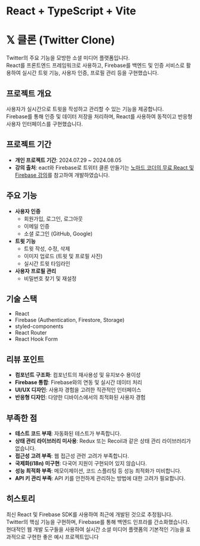 # React + TypeScript + Vite

# 𝕏 클론 (Twitter Clone)

Twitter의 주요 기능을 모방한 소셜 미디어 플랫폼입니다.<br>
React를 프론트엔드 프레임워크로 사용하고, Firebase를 백엔드 및 인증 서비스로 활용하여 실시간 트윗 기능, 사용자 인증, 프로필 관리 등을 구현했습니다.

## 프로젝트 개요

사용자가 실시간으로 트윗을 작성하고 관리할 수 있는 기능을 제공합니다.<br>
Firebase를 통해 인증 및 데이터 저장을 처리하며, React를 사용하여 동적이고 반응형 사용자 인터페이스를 구현했습니다.

## 프로젝트 기간

- **개인 프로젝트 기간**: 2024.07.29 ~ 2024.08.05
- **강의 출처**: eact와 Firebase로 트위터 클론 만들기는 [노마드 코더의 무료 React 및 Firebase 강의](https://nomadcoders.co/)를 참고하여 개발하였습니다.

## 주요 기능

- **사용자 인증**
  - 회원가입, 로그인, 로그아웃
  - 이메일 인증
  - 소셜 로그인 (GitHub, Google)
- **트윗 기능**
  - 트윗 작성, 수정, 삭제
  - 이미지 업로드 (트윗 및 프로필 사진)
  - 실시간 트윗 타임라인
- **사용자 프로필 관리**
  - 비밀번호 찾기 및 재설정

## 기술 스택

- React
- Firebase (Authentication, Firestore, Storage)
- styled-components
- React Router
- React Hook Form

## 리뷰 포인트

- **컴포넌트 구조화**: 컴포넌트의 재사용성 및 유지보수 용이성
- **Firebase 통합**: Firebase와의 연동 및 실시간 데이터 처리
- **UI/UX 디자인**: 사용자 경험을 고려한 직관적인 인터페이스
- **반응형 디자인**: 다양한 디바이스에서의 최적화된 사용자 경험

## 부족한 점
- **테스트 코드 부재**: 자동화된 테스트가 부족합니다.
- **상태 관리 라이브러리 미사용**: Redux 또는 Recoil과 같은 상태 관리 라이브러리가 없습니다.
- **접근성 고려 부족**: 웹 접근성 관련 고려가 부족합니다.
- **국제화(i18n) 미구현**: 다국어 지원이 구현되어 있지 않습니다.
- **성능 최적화 부족**: 메모이제이션, 코드 스플리팅 등 성능 최적화가 미비합니다.
- **API 키 관리 부족**: API 키를 안전하게 관리하는 방법에 대한 고려가 필요합니다.
  
## 히스토리
최신 React 및 Firebase SDK를 사용하여 최근에 개발된 것으로 추정됩니다.<br>
Twitter의 핵심 기능을 구현하며, Firebase를 통해 백엔드 인프라를 간소화했습니다.<br>
현대적인 웹 개발 도구들을 사용하여 실시간 소셜 미디어 플랫폼의 기본적인 기능을 효과적으로 구현한 좋은 예시 프로젝트입니다
